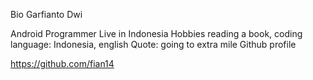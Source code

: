 Bio
Garfianto Dwi 

Android Programmer
Live in Indonesia
Hobbies reading a book, coding
language: Indonesia, english
Quote: going to extra mile
Github profile

https://github.com/fian14
